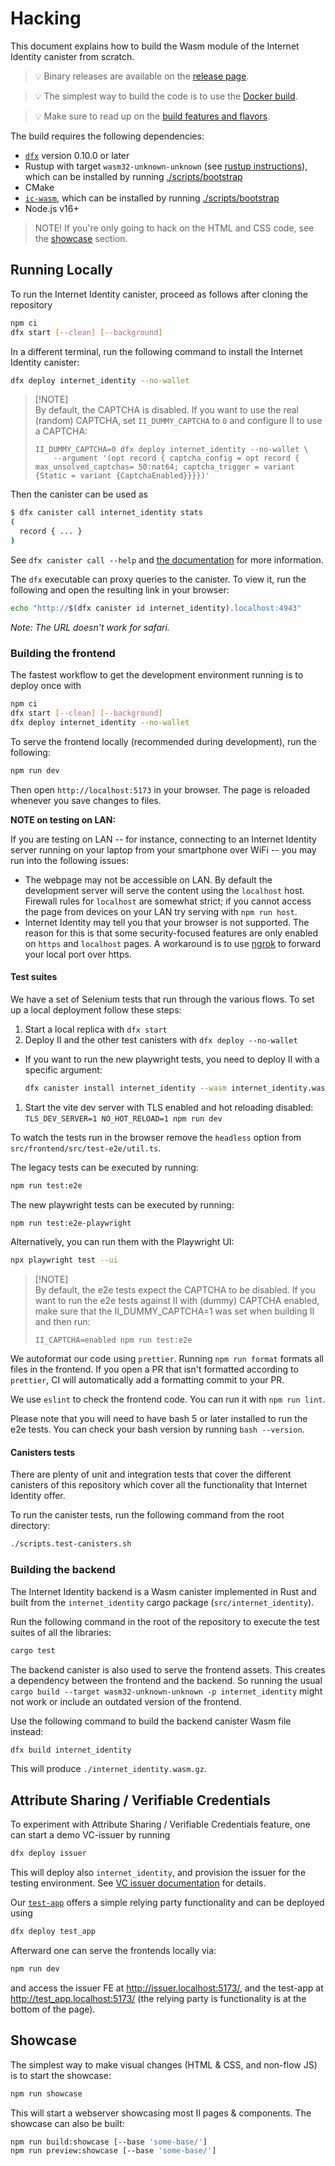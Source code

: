 # Hacking

This document explains how to build the Wasm module of the Internet Identity canister from scratch.

> 💡 Binary releases are available on the [release page][releases].

> 💡 The simplest way to build the code is to use the [Docker build][docker-build].

> 💡 Make sure to read up on the [build features and flavors][features-and-flavors].

The build requires the following dependencies:

- [`dfx`](https://github.com/dfinity/sdk/releases/latest) version 0.10.0 or later
- Rustup with target `wasm32-unknown-unknown` (see [rustup instructions](https://rust-lang.github.io/rustup/cross-compilation.html)), which can be installed by running [./scripts/bootstrap](./scripts/bootstrap)
- CMake
- [`ic-wasm`](https://github.com/dfinity/ic-wasm), which can be installed by running [./scripts/bootstrap](./scripts/bootstrap)
- Node.js v16+

> NOTE! If you're only going to hack on the HTML and CSS code, see the [showcase](#showcase) section.

## Running Locally

To run the Internet Identity canister, proceed as follows after cloning the repository

```bash
npm ci
dfx start [--clean] [--background]
```

In a different terminal, run the following command to install the Internet Identity canister:

```bash
dfx deploy internet_identity --no-wallet
```

> [!NOTE]\
> By default, the CAPTCHA is disabled. If you want to use the real (random) CAPTCHA, set
> `II_DUMMY_CAPTCHA` to `0` and configure II to use a CAPTCHA:
>
> ```
> II_DUMMY_CAPTCHA=0 dfx deploy internet_identity --no-wallet \
>     --argument '(opt record { captcha_config = opt record { max_unsolved_captchas= 50:nat64; captcha_trigger = variant {Static = variant {CaptchaEnabled}}}})'
> ```

Then the canister can be used as

```bash
$ dfx canister call internet_identity stats
(
  record { ... }
)
```

See `dfx canister call --help` and [the documentation](https://sdk.dfinity.org/docs/developers-guide/cli-reference/dfx-canister.html#_examples) for more information.

The `dfx` executable can proxy queries to the canister. To view it, run the following and open the resulting link in your browser:

```bash
echo "http://$(dfx canister id internet_identity).localhost:4943"
```

_Note: The URL doesn't work for safari._

### Building the frontend

The fastest workflow to get the development environment running is to deploy once with

```bash
npm ci
dfx start [--clean] [--background]
dfx deploy internet_identity --no-wallet
```

To serve the frontend locally (recommended during development), run
the following:

```bash
npm run dev
```

Then open `http://localhost:5173` in your browser. The page is reloaded whenever you save changes to files.

**NOTE on testing on LAN:**

If you are testing on LAN -- for instance, connecting to an Internet Identity
server running on your laptop from your smartphone over WiFi -- you may run
into the following issues:

- The webpage may not be accessible on LAN. By default the development server will serve the
  content using the `localhost` host. Firewall rules for `localhost` are
  somewhat strict; if you cannot access the page from devices on your LAN try
  serving with `npm run host`.
- Internet Identity may tell you that your browser is not supported. The reason
  for this is that some security-focused features are only enabled on `https`
  and `localhost` pages. A workaround is to use [ngrok](http://ngrok.com) to
  forward your local port over https.

#### Test suites

We have a set of Selenium tests that run through the various flows. To set up a local deployment follow these steps:

1. Start a local replica with `dfx start`
1. Deploy II and the other test canisters with `dfx deploy --no-wallet`

- If you want to run the new playwright tests, you need to deploy II with a specific argument:
  ```bash
  dfx canister install internet_identity --wasm internet_identity.wasm.gz --upgrade-unchanged --mode=upgrade --argument "(opt record { captcha_config = opt record { max_unsolved_captchas= 50:nat64; captcha_trigger = variant {Static = variant { CaptchaDisabled }}}; related_origins = opt vec { \"https://id.ai\" }; new_flow_origins = opt vec { \"https://id.ai\" }; dummy_auth = opt opt record { prompt_for_index = true }})"
  ```

1. Start the vite dev server with TLS enabled and hot reloading disabled: `TLS_DEV_SERVER=1 NO_HOT_RELOAD=1 npm run dev`

To watch the tests run in the browser remove the `headless` option from `src/frontend/src/test-e2e/util.ts`.

The legacy tests can be executed by running:

```bash
npm run test:e2e
```

The new playwright tests can be executed by running:

```bash
npm run test:e2e-playwright
```

Alternatively, you can run them with the Playwright UI:

```bash
npx playwright test --ui
```

> [!NOTE]\
> By default, the e2e tests expect the CAPTCHA to be disabled. If you want to run the e2e tests against II with (dummy) CAPTCHA enabled, make sure that the II_DUMMY_CAPTCHA=1 was set when building II and then run:
>
> ```
> II_CAPTCHA=enabled npm run test:e2e
> ```

We autoformat our code using `prettier`. Running `npm run format` formats all files in the frontend.
If you open a PR that isn't formatted according to `prettier`, CI will automatically add a formatting commit to your PR.

We use `eslint` to check the frontend code. You can run it with `npm run lint`.

Please note that you will need to have bash 5 or later installed to run the e2e tests. You can check your bash version by running `bash --version`.

#### Canisters tests

There are plenty of unit and integration tests that cover the different canisters of this repository which cover all the functionality that Internet Identity offer.

To run the canister tests, run the following command from the root directory:

```bash
./scripts.test-canisters.sh
```

### Building the backend

The Internet Identity backend is a Wasm canister implemented in Rust and built from the `internet_identity` cargo package (`src/internet_identity`).

Run the following command in the root of the repository to execute the test suites of all the libraries:

```bash
cargo test
```

The backend canister is also used to serve the frontend assets.
This creates a dependency between the frontend and the backend.
So running the usual `cargo build --target wasm32-unknown-unknown -p internet_identity` might not work or include an outdated version of the frontend.

Use the following command to build the backend canister Wasm file instead:

```bash
dfx build internet_identity
```

This will produce `./internet_identity.wasm.gz`.

## Attribute Sharing / Verifiable Credentials

To experiment with Attribute Sharing / Verifiable Credentials feature, one can start a demo VC-issuer by running

```bash
dfx deploy issuer
```

This will deploy also `internet_identity`, and provision the issuer for the testing environment.
See [VC issuer documentation](./demos/vc_issuer/README.md) for details.

Our [`test-app`](./demos/test-app) offers a simple relying party functionality and can be deployed using

```bash
dfx deploy test_app
```

Afterward one can serve the frontends locally via:

```bash
npm run dev
```

and access the issuer FE at http://issuer.localhost:5173/, and the test-app at http://test_app.localhost:5173/
(the relying party is functionality is at the bottom of the page).

## Showcase

The simplest way to make visual changes (HTML & CSS, and non-flow JS) is to start the showcase:

```bash
npm run showcase
```

This will start a webserver showcasing most II pages & components. The showcase can also be built:

```bash
npm run build:showcase [--base 'some-base/']
npm run preview:showcase [--base 'some-base/']
```

[releases]: https://github.com/dfinity/internet-identity/releases
[docker-build]: ./README.md#building-with-docker
[features-and-flavors]: ./README.md#build-features-and-flavors
